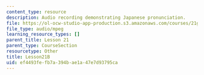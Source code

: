 ```yaml
---
content_type: resource
description: Audio recording demonstrating Japanese pronunciation.
file: https://ol-ocw-studio-app-production.s3.amazonaws.com/courses/21g-504-japanese-iv-spring-2009/ef4493fefb7a394bae1a47e7d93795ca_Lesson21B.mp3
file_type: audio/mpeg
learning_resource_types: []
parent_title: Lesson 21
parent_type: CourseSection
resourcetype: Other
title: Lesson21B
uid: ef4493fe-fb7a-394b-ae1a-47e7d93795ca
---
```

